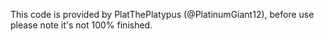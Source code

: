 This code is provided by PlatThePlatypus (@PlatinumGiant12), before use please note it's not 100% finished.
